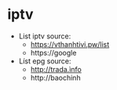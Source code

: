 # iptv
+ List iptv source:
  - https://vthanhtivi.pw/list
  - https://google
+ Líst epg source:
  - http://trada.ìnfo
  - http://baochinh
